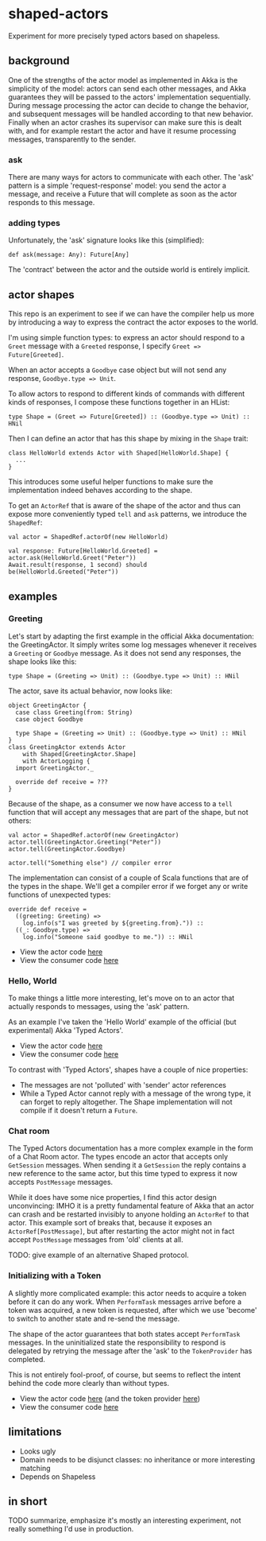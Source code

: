 # shaped-actors

Experiment for more precisely typed actors based on shapeless.

## background

One of the strengths of the actor model as implemented in Akka is the
simplicity of the model: actors can send each other messages, and Akka
guarantees they will be passed to the actors' implementation sequentially.
During message processing the actor can decide to change the behavior,
and subsequent messages will be handled according to that new behavior.
Finally when an actor crashes its supervisor can make sure this is dealt with,
and for example restart the actor and have it resume processing messages,
transparently to the sender.

### ask

There are many ways for actors to communicate with each other. The 'ask'
pattern is a simple 'request-response' model: you send the actor a message,
and receive a Future that will complete as soon as the actor responds to this
message.

### adding types

Unfortunately, the 'ask' signature looks like this (simplified):

```
def ask(message: Any): Future[Any]
```

The 'contract' between the actor and the outside world is entirely implicit.

## actor shapes

This repo is an experiment to see if we can have the compiler help us more
by introducing a way to express the contract the actor exposes to the world.

I'm using simple function types: to express an actor should respond to a
`Greet` message with a `Greeted` response, I specify `Greet => Future[Greeted]`.

When an actor accepts a `Goodbye` case object but will not send any response,
`Goodbye.type => Unit`.

To allow actors to respond to different kinds of commands with different kinds of
responses, I compose these functions together in an HList:

```
type Shape = (Greet => Future[Greeted]) :: (Goodbye.type => Unit) :: HNil
```

Then I can define an actor that has this shape by mixing in the `Shape` trait:

```
class HelloWorld extends Actor with Shaped[HelloWorld.Shape] {
  ...
}
```

This introduces some useful helper functions to make sure the implementation
indeed behaves according to the shape.

To get an `ActorRef` that is aware of the shape of the actor and thus can expose
more conveniently typed `tell` and `ask` patterns, we introduce the `ShapedRef`:

```
val actor = ShapedRef.actorOf(new HelloWorld)

val response: Future[HelloWorld.Greeted] = actor.ask(HelloWorld.Greet("Peter"))
Await.result(response, 1 second) should be(HelloWorld.Greeted("Peter"))
```

## examples

### Greeting

Let's start by adapting the first example in the official Akka documentation: the
GreetingActor. It simply writes some log messages whenever it receives a `Greeting`
or `Goodbye` message. As it does not send any responses, the shape looks like this:

```
type Shape = (Greeting => Unit) :: (Goodbye.type => Unit) :: HNil
```

The actor, save its actual behavior, now looks like:

```
object GreetingActor {
  case class Greeting(from: String)
  case object Goodbye

  type Shape = (Greeting => Unit) :: (Goodbye.type => Unit) :: HNil
}
class GreetingActor extends Actor
    with Shaped[GreetingActor.Shape]
    with ActorLogging {
  import GreetingActor._

  override def receive = ???
}
```

Because of the shape, as a consumer we now have access to a `tell` function
that will accept any messages that are part of the shape, but not others:

```
val actor = ShapedRef.actorOf(new GreetingActor)
actor.tell(GreetingActor.Greeting("Peter"))
actor.tell(GreetingActor.Goodbye)

actor.tell("Something else") // compiler error
```

The implementation can consist of a couple of Scala functions that are of
the types in the shape. We'll get a compiler error if we forget any or write
functions of unexpected types:

```
override def receive =
  ((greeting: Greeting) =>
    log.info(s"I was greeted by ${greeting.from}.")) ::
  ((_: Goodbye.type) =>
    log.info("Someone said goodbye to me.")) :: HNil
```

* View the actor code [here](src/test/scala/greeting/GreetingActor.scala)
* View the consumer code [here](src/test/scala/greeting/GreetingActorSpec.scala)

### Hello, World

To make things a little more interesting, let's move on to an actor that
actually responds to messages, using the 'ask' pattern.

As an example I've taken the 'Hello World' example of the official (but experimental)
Akka 'Typed Actors'.

* View the actor code [here](src/test/scala/helloworld/HelloWorld.scala)
* View the consumer code [here](src/test/scala/helloworld/HelloWorldSpec.scala)

To contrast with 'Typed Actors', shapes have a couple of nice properties:

* The messages are not 'polluted' with 'sender' actor references
* While a Typed Actor cannot reply with a message of the wrong type, it can forget to reply altogether. The Shape implementation will not compile if it doesn't return a `Future`.

### Chat room

The Typed Actors documentation has a more complex example in the form of
a Chat Room actor. The types encode an actor that accepts only `GetSession`
messages. When sending it a `GetSession` the reply contains a new reference
to the same actor, but this time typed to express it now accepts `PostMessage`
messages.

While it does have some nice properties, I find this actor design unconvincing:
IMHO it is a pretty fundamental feature of Akka that an actor can crash and be
restarted invisibly to anyone holding an `ActorRef` to that actor.
This example sort of breaks that, because it exposes an
`ActorRef[PostMessage]`, but after restarting the actor might not in fact
accept `PostMessage` messages from 'old' clients at all.

TODO: give example of an alternative Shaped protocol.

### Initializing with a Token

A slightly more complicated example: this actor needs to acquire a token before it can
do any work. When `PerformTask` messages arrive before a token was acquired, a new token
is requested, after which we use 'become' to switch to another state and re-send the message.

The shape of the actor guarantees that both states accept `PerformTask` messages.
In the uninitialized state the responsibility to respond is delegated by retrying the message
after the 'ask' to the `TokenProvider` has completed.

This is not entirely fool-proof, of course, but seems to reflect the intent behind the code more
clearly than without types.

* View the actor code [here](src/test/scala/initializing/Initializing.scala) (and the token provider [here](src/test/scala/initializing/TokenProvider.scala))
* View the consumer code [here](src/test/scala/initializing/InitializingSpec.scala)

## limitations

* Looks ugly
* Domain needs to be disjunct classes: no inheritance or more interesting matching
* Depends on Shapeless

## in short

TODO summarize, emphasize it's mostly an interesting experiment, not really something
I'd use in production.
